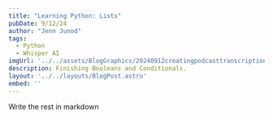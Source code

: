 ```yaml
---
title: "Learning Python: Lists"
pubDate: 9/12/24 
author: "Jenn Junod"
tags:
  - Python
  - Whisper AI
imgUrl: '../../assets/BlogGraphics/20240912creatingpodcasttranscriptions.png'
description: Finishing Booleans and Conditionals. 
layout: '../../layouts/BlogPost.astro'
embed: ''
---
```


Write the rest in markdown